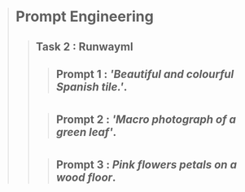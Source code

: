 > # **Prompt Engineering**
>> ## **Task 2 :** Runwayml
>>> ## **Prompt 1 :** _'Beautiful and colourful Spanish tile.'_.
>>> 
>> #
>>> ## **Prompt 2 :** _'Macro photograph of a green leaf'_.
>>> 
>> #
>>> ## **Prompt 3 :** _Pink flowers petals on a wood floor_.
>>> 
>> #
